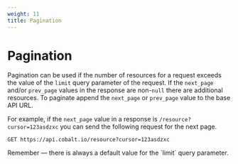 ```yaml
---
weight: 11
title: Pagination
---
```


# Pagination

Pagination can be used if the number of resources for a request exceeds the value of the `limit` query parameter of the
request. If the `next_page` and/or `prev_page` values in the response are non-`null` there are additional resources.
To paginate append the `next_page` or `prev_page` value to the base API URL.

For example, if the `next_page` value in a response is `/resource?cursor=123asdzxc` you can send the following request
for the next page.

`GET https://api.cobalt.io/resource?cursor=123asdzxc`

<aside class="success">
Remember — there is always a default value for the `limit` query parameter.
</aside>
